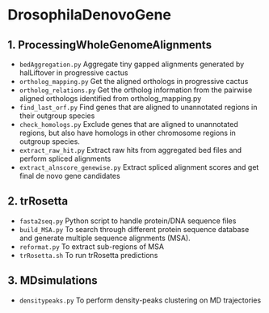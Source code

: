 # DrosophilaDenovoGene

## 1. ProcessingWholeGenomeAlignments
 - `bedAggregation.py`   Aggregate tiny gapped alignments generated by halLiftover in progressive cactus
 - `ortholog_mapping.py`   Get the aligned orthologs in progressive cactus
 - `ortholog_relations.py`   Get the ortholog information from the pairwise aligned orthologs identified from ortholog_mapping.py
 - `find_last_orf.py`  Find genes that are aligned to unannotated regions in their outgroup species
 - `check_homologs.py`   Exclude genes that are aligned to unannotated regions, but also have homologs in other chromosome regions in outgroup species.
 - `extract_raw_hit.py`  Extract raw hits from aggregated bed files and perform spliced alignments
 - `extract_alnscore_genewise.py`  Extract spliced alignment scores and get final de novo gene candidates

## 2. trRosetta
 - `fasta2seq.py`  Python script to handle protein/DNA sequence files
 - `build_MSA.py`  To search through different protein sequence database and generate multiple sequence alignments (MSA).
 - `reformat.py`  To extract sub-regions of MSA
 - `trRosetta.sh`  To run trRosetta predictions

## 3. MDsimulations
 - `densitypeaks.py`  To perform density-peaks clustering on MD trajectories
